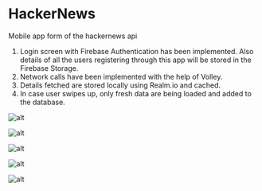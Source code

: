 # HackerNews
Mobile app form of the hackernews api

1) Login screen with Firebase Authentication has been implemented. Also details of all the users registering through this app will be stored in the Firebase Storage.
2) Network calls have been implemented with the help of Volley.
3) Details fetched are stored locally using Realm.io and cached.
4) In case user swipes up, only fresh data are being loaded and added to the database.

![alt](https://user-images.githubusercontent.com/12813667/36396552-cc5c1b1e-15e4-11e8-94a1-b7e545514b4d.png)

![alt](https://user-images.githubusercontent.com/12813667/36396553-cc8d86e0-15e4-11e8-8a6f-ff02b59903e1.png)

![alt](https://user-images.githubusercontent.com/12813667/36396554-ccbf8e1a-15e4-11e8-9aed-b69474f72d8f.png)

![alt](https://user-images.githubusercontent.com/12813667/36396555-cd55cba0-15e4-11e8-8b99-6f0130d4dd48.png)

![alt](https://user-images.githubusercontent.com/12813667/36396556-cd816328-15e4-11e8-8660-248fba78658c.png)
